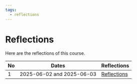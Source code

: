 ```yaml
---
tags:
  - reflections
---
```


# Reflections

Here are the reflections of this course.

No |Dates                    |Reflections
---|-------------------------|---------------------------------
1  |2025-06-02 and 2025-06-03|[Reflections](20250602/README.md)
